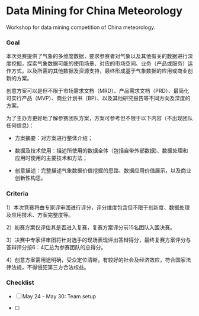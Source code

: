 # Data Mining for China Meteorology

Workshop for data mining competition of China meteorology.

### Goal
 
本次竞赛提供了气象的多维度数据，要求参赛者对气象以及其他有关的数据进行深度挖掘，探索气象数据可能的使用场景、对应的市场空间、业务（产品或服务）运作方式，以及所需的其他数据及资源支持，最终形成基于气象数据的应用或商业创新的方案。   

创意方案可以是但不限于市场需求文档（MRD）、产品需求文档（PRD）、最简化可实行产品（MVP）、商业计划书（BP）、以及其他研究报告等不同方向及深度的方案。   

为了主办方更好地了解参赛团队方案，方案可参考但不限于以下内容（不出现团队任何信息)：  

- 方案摘要：对方案进行整体介绍；  

- 数据及技术使用：描述所使用的数据全体（包括自带外部数据)、数据处理和应用时使用的主要技术和方法；  

- 创意描述：完整描述气象数据价值挖掘的思路、数据应用价值展示，以及商业创新性构思。


### Criteria

1）本次竞赛将由专家评审团进行评分，评分维度包含但不限于创新度、数据处理及应用技术、方案完整度等。

2）初赛方案仅评估其是否进入复赛，复赛方案评分前15名团队入围决赛。

3）决赛中专家评审团将针对选手的现场表现评出答辩得分，最终复赛方案评分与答辩评分按6：4汇总为参赛团队的总得分。
 
4）创意方案需用途明确，受众定位清晰，有较好的社会及经济效应，符合国家法律法规，不得侵犯第三方合法权益。

### Checklist 

- [ ] May 24 - May 30: Team setup

- [ ] 


